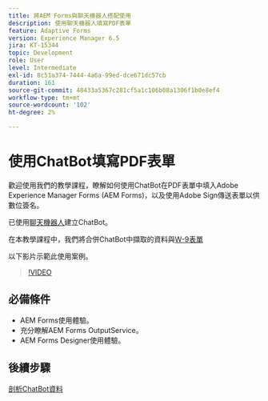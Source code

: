 ```yaml
---
title: 將AEM Forms與聊天機器人搭配使用
description: 使用聊天機器人填寫PDF表單
feature: Adaptive Forms
version: Experience Manager 6.5
jira: KT-15344
topic: Development
role: User
level: Intermediate
exl-id: 8c51a374-7444-4a6a-99ed-dce671dc57cb
duration: 161
source-git-commit: 48433a5367c281cf5a1c106b08a1306f1b0e8ef4
workflow-type: tm+mt
source-wordcount: '102'
ht-degree: 2%

---
```


# 使用ChatBot填寫PDF表單

歡迎使用我們的教學課程，瞭解如何使用ChatBot在PDF表單中填入Adobe Experience Manager Forms (AEM Forms)，以及使用Adobe Sign傳送表單以供數位簽名。

已使用[聊天機器人](https://www.chatbot.com/)建立ChatBot。

在本教學課程中，我們將合併ChatBot中擷取的資料與[W-9表單](assets/fw9.xdp)

以下影片示範此使用案例。

>[!VIDEO](https://video.tv.adobe.com/v/3441803?learn=on&captions=chi_hant)

## 必備條件

* AEM Forms使用體驗。
* 充分瞭解AEM Forms OutputService。
* AEM Forms Designer使用體驗。

## 後續步驟

[剖析ChatBot資料](parse-chat-bot-data.md)
